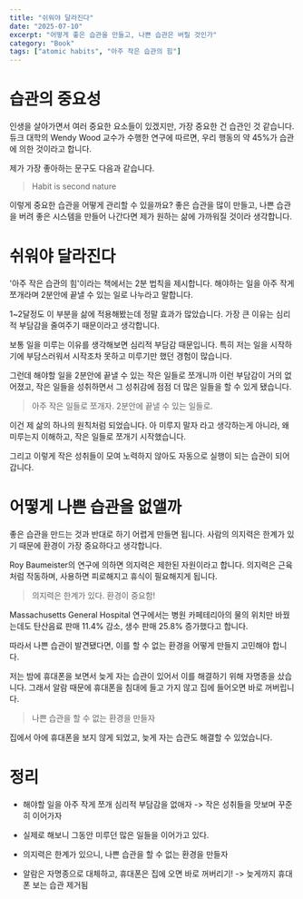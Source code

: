 ```yaml
---
title: "쉬워야 달라진다"
date: "2025-07-10"
excerpt: "어떻게 좋은 습관을 만들고, 나쁜 습관은 버릴 것인가"
category: "Book"
tags: ["atomic habits", "아주 작은 습관의 힘"]
---
```


# 습관의 중요성

인생을 살아가면서 여러 중요한 요소들이 있겠지만, 가장 중요한 건 습관인 것 같습니다.
듀크 대학의 Wendy Wood 교수가 수행한 연구에 따르면, 우리 행동의 약 45%가 습관에 의한 것이라고 합니다.

제가 가장 좋아하는 문구도 다음과 같습니다.
> Habit is second nature

이렇게 중요한 습관을 어떻게 관리할 수 있을까요?
좋은 습관을 많이 만들고, 나쁜 습관을 버려 좋은 시스템을 만들어 나간다면 제가 원하는 삶에 가까워질 것이라 생각합니다.

# 쉬워야 달라진다

'아주 작은 습관의 힘'이라는 책에서는 2분 법칙을 제시합니다.
해야하는 일을 아주 작게 쪼개라며 2분안에 끝낼 수 있는 일로 나누라고 말합니다.

1~2달정도 이 부분을 삶에 적용해봤는데 정말 효과가 많았습니다.
가장 큰 이유는 심리적 부담감을 줄여주기 때문이라고 생각합니다.

보통 일을 미루는 이유를 생각해보면 심리적 부담감 때문입니다.
특히 저는 일을 시작하기에 부담스러워서 시작조차 못하고 미루기만 했던 경험이 많습니다.

그런데 해야할 일을 2분안에 끝낼 수 있는 작은 일들로 쪼개니까 이런 부담감이 거의 없어졌고,
작은 일들을 성취하면서 그 성취감에 점점 더 많은 일들을 할 수 있게 됐습니다.

> 아주 작은 일들로 쪼개자. 2분안에 끝낼 수 있는 일들로.

이건 제 삶의 하나의 원칙처럼 되었습니다.
아 미루지 말자 라고 생각하는게 아니라, 왜 미루는지 이해하고, 작은 일들로 쪼개기 시작했습니다.

그리고 이렇게 작은 성취들이 모여 노력하지 않아도 자동으로 실행이 되는 습관이 되어갑니다.

# 어떻게 나쁜 습관을 없앨까

좋은 습관을 만드는 것과 반대로 하기 어렵게 만들면 됩니다.
사람의 의지력은 한계가 있기 때문에 환경이 가장 중요하다고 생각합니다.

Roy Baumeister의 연구에 의하면 의지력은 제한된 자원이라고 합니다.
의지력은 근육처럼 작동하며, 사용하면 피로해지고 휴식이 필요해지게 됩니다.

> 의지력은 한계가 있다. 환경이 중요함!

Massachusetts General Hospital 연구에서는 병원 카페테리아의 물의 위치만 바꿨는데도 탄산음료 판매 11.4% 감소, 생수 판매 25.8% 증가했다고 합니다.

따라서 나쁜 습관이 발견됐다면, 이를 할 수 없는 환경을 어떻게 만들지 고민해야 합니다.

저는 밤에 휴대폰을 보면서 늦게 자는 습관이 있어서 이를 해결하기 위해 자명종을 샀습니다.
그래서 알람 때문에 휴대폰을 침대에 들고 가지 않고 집에 들어오면 바로 꺼버립니다.

> 나쁜 습관을 할 수 없는 환경을 만들자

집에서 아에 휴대폰을 보지 않게 되었고, 늦게 자는 습관도 해결할 수 있었습니다.


# 정리

- 해야할 일을 아주 작게 쪼개 심리적 부담감을 없애자 -> 작은 성취들을 맛보며 꾸준히 이어가자
- 실제로 해보니 그동안 미루던 많은 일들을 이어가고 있다.

- 의지력은 한계가 있으니, 나쁜 습관을 할 수 없는 환경을 만들자
- 알람은 자명종으로 대체하고, 휴대폰은 집에 오면 바로 꺼버리기! -> 늦게까지 휴대폰 보는 습관 제거됨